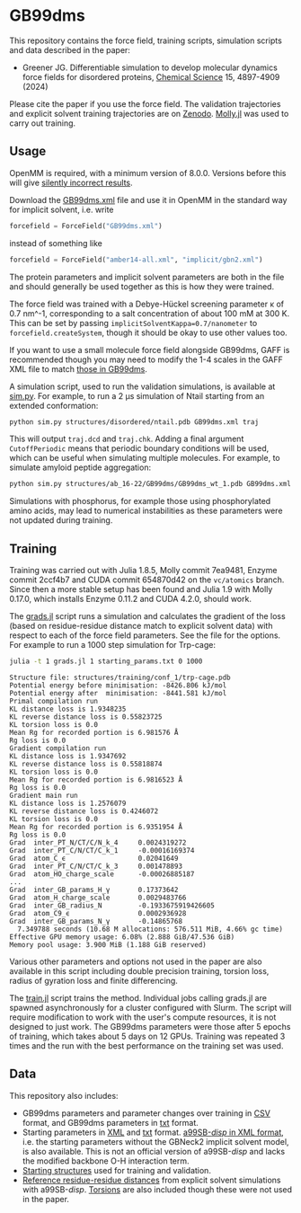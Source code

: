 # GB99dms

This repository contains the force field, training scripts, simulation scripts and data described in the paper:

- Greener JG. Differentiable simulation to develop molecular dynamics force fields for disordered proteins, [Chemical Science](https://pubs.rsc.org/en/content/articlelanding/2024/sc/d3sc05230c) 15, 4897-4909 (2024)

Please cite the paper if you use the force field.
The validation trajectories and explicit solvent training trajectories are on [Zenodo](https://zenodo.org/record/8298226).
[Molly.jl](https://github.com/JuliaMolSim/Molly.jl) was used to carry out training.

## Usage

OpenMM is required, with a minimum version of 8.0.0.
Versions before this will give [silently incorrect results](https://github.com/openmm/openmm/pull/3505).

Download the [GB99dms.xml](https://github.com/greener-group/GB99dms/blob/main/GB99dms.xml) file and use it in OpenMM in the standard way for implicit solvent, i.e. write
```python
forcefield = ForceField("GB99dms.xml")
```
instead of something like
```python
forcefield = ForceField("amber14-all.xml", "implicit/gbn2.xml")
```
The protein parameters and implicit solvent parameters are both in the file and should generally be used together as this is how they were trained.

The force field was trained with a Debye-Hückel screening parameter κ of 0.7 nm^-1, corresponding to a salt concentration of about 100 mM at 300 K.
This can be set by passing `implicitSolventKappa=0.7/nanometer` to `forcefield.createSystem`, though it should be okay to use other values too.

If you want to use a small molecule force field alongside GB99dms, GAFF is recommended though you may need to modify the 1-4 scales in the GAFF XML file to match [those in GB99dms](https://github.com/greener-group/GB99dms/blob/main/GB99dms.xml#L3789).

A simulation script, used to run the validation simulations, is available at [sim.py](https://github.com/greener-group/GB99dms/blob/main/sim.py).
For example, to run a 2 μs simulation of Ntail starting from an extended conformation:
```bash
python sim.py structures/disordered/ntail.pdb GB99dms.xml traj
```
This will output `traj.dcd` and `traj.chk`.
Adding a final argument `CutoffPeriodic` means that periodic boundary conditions will be used, which can be useful when simulating multiple molecules.
For example, to simulate amyloid peptide aggregation:
```bash
python sim.py structures/ab_16-22/GB99dms/GB99dms_wt_1.pdb GB99dms.xml traj CutoffPeriodic
```

Simulations with phosphorus, for example those using phosphorylated amino acids, may lead to numerical instabilities as these parameters were not updated during training.

## Training

Training was carried out with Julia 1.8.5, Molly commit 7ea9481, Enzyme commit 2ccf4b7 and CUDA commit 654870d42 on the `vc/atomics` branch.
Since then a more stable setup has been found and Julia 1.9 with Molly 0.17.0, which installs Enzyme 0.11.2 and CUDA 4.2.0, should work.

The [grads.jl](https://github.com/greener-group/GB99dms/blob/main/grads.jl) script runs a simulation and calculates the gradient of the loss (based on residue-residue distance match to explicit solvent data) with respect to each of the force field parameters.
See the file for the options.
For example to run a 1000 step simulation for Trp-cage:
```bash
julia -t 1 grads.jl 1 starting_params.txt 0 1000
```
```
Structure file: structures/training/conf_1/trp-cage.pdb
Potential energy before minimisation: -8426.806 kJ/mol
Potential energy after  minimisation: -8441.581 kJ/mol
Primal compilation run
KL distance loss is 1.9348235
KL reverse distance loss is 0.55823725
KL torsion loss is 0.0
Mean Rg for recorded portion is 6.981576 Å
Rg loss is 0.0
Gradient compilation run
KL distance loss is 1.9347692
KL reverse distance loss is 0.55818874
KL torsion loss is 0.0
Mean Rg for recorded portion is 6.9816523 Å
Rg loss is 0.0
Gradient main run
KL distance loss is 1.2576079
KL reverse distance loss is 0.4246072
KL torsion loss is 0.0
Mean Rg for recorded portion is 6.9351954 Å
Rg loss is 0.0
Grad  inter_PT_N/CT/C/N_k_4     0.0024319272
Grad  inter_PT_C/N/CT/C_k_1     -0.00016169374
Grad  atom_C_ϵ                  0.02041649
Grad  inter_PT_C/N/CT/C_k_3     0.001478893
Grad  atom_HO_charge_scale      -0.00026885187
...
Grad  inter_GB_params_H_γ       0.17373642
Grad  atom_H_charge_scale       0.0029483766
Grad  inter_GB_radius_N         -0.1933675919426605
Grad  atom_C9_ϵ                 0.0002936928
Grad  inter_GB_params_N_γ       -0.14865768
  7.349788 seconds (10.68 M allocations: 576.511 MiB, 4.66% gc time)
Effective GPU memory usage: 6.08% (2.888 GiB/47.536 GiB)
Memory pool usage: 3.900 MiB (1.188 GiB reserved)

```
Various other parameters and options not used in the paper are also available in this script including double precision training, torsion loss, radius of gyration loss and finite differencing.

The [train.jl](https://github.com/greener-group/GB99dms/blob/main/train.jl) script trains the method.
Individual jobs calling grads.jl are spawned asynchronously for a cluster configured with Slurm.
The script will require modification to work with the user's compute resources, it is not designed to just work.
The GB99dms parameters were those after 5 epochs of training, which takes about 5 days on 12 GPUs.
Training was repeated 3 times and the run with the best performance on the training set was used.

## Data

This repository also includes:
- GB99dms parameters and parameter changes over training in [CSV](https://github.com/greener-group/GB99dms/blob/main/GB99dms.csv) format, and GB99dms parameters in [txt](https://github.com/greener-group/GB99dms/blob/main/GB99dms.txt) format.
- Starting parameters in [XML](https://github.com/greener-group/GB99dms/blob/main/starting_params.xml) and [txt](https://github.com/greener-group/GB99dms/blob/main/starting_params.txt) format. [a99SB-*disp* in XML format](https://github.com/greener-group/GB99dms/blob/main/a99SB-disp.xml), i.e. the starting parameters without the GBNeck2 implicit solvent model, is also available. This is not an official version of a99SB-*disp* and lacks the modified backbone O-H interaction term.
- [Starting structures](https://github.com/greener-group/GB99dms/tree/main/structures) used for training and validation.
- [Reference residue-residue distances](https://github.com/greener-group/GB99dms/tree/main/explicit_solv_distances) from explicit solvent simulations with a99SB-*disp*. [Torsions](https://github.com/greener-group/GB99dms/tree/main/explicit_solv_torsions) are also included though these were not used in the paper. 
